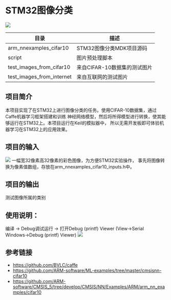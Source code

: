 # STM32图像分类

![](https://github.com/edgeML/cifar10_image_classifier_on_stm32/blob/master/assets/img/stm32_image_classifier.png)

|目录|描述|
|----|----|
|arm_nnexamples_cifar10|STM32图像分类MDK项目源码|
|script|图片预处理脚本|
|test_images_from_cifar10|来自CIFAR-10数据集的测试图片|
|test_images_from_internet|来自互联网的测试图片|

## 项目简介
本项目实现了在STM32上进行图像分类的任务。使用CIFAR-10数据集，通过Caffe机器学习框架搭建和训练
神经网络模型，然后将所得模型进行转换，使其能够运行在STM32上。本项目运行在Keil的模拟器中，
所以无需开发板即可体验机器学习在STM32上的应用效果。

## 项目的输入
![](https://github.com/edgeML/cifar10_image_classifier_on_stm32/blob/master/assets/img/input_image.png)
一幅宽32像素高32像素的彩色图像，为方便STM32实验操作，
事先将图像转换为像素值数组，存放在arm_nnexamples_cifar10_inputs.h中。

## 项目的输出
测试图像所属的类别

## 使用说明：
编译 -> Debug调试运行 ->  打开Debug (printf) Viewer (View->Serial Windows->Debug (printf) Viewer)
![](https://github.com/edgeML/cifar10_image_classifier_on_stm32/blob/master/assets/img/arm_nn_cifar_debug.png)

## 参考链接
* https://github.com/BVLC/caffe
* https://github.com/ARM-software/ML-examples/tree/master/cmsisnn-cifar10
* https://github.com/ARM-software/CMSIS_5/tree/develop/CMSIS/NN/Examples/ARM/arm_nn_examples/cifar10


